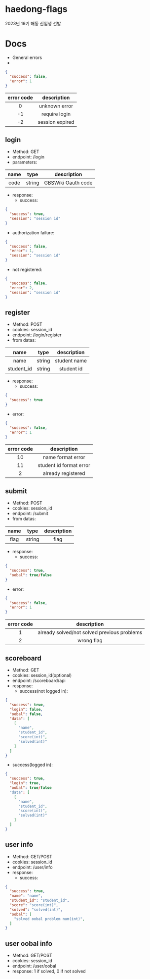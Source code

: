 # haedong-flags
2023년 19기 해동 신입생 선발

# Docs
* General errors
* 
```json
{
  "success": false,
  "error": 1
}
```
| error code |   description   |
|:----------:|:---------------:|
| 0 | unknown error |
|     -1     |  require login  |
|     -2     | session expired |

## login
* Method: GET
* endpoint: /login
* parameters:

|name|type|description|
|:---:|:---:|:---:|
|code|string|GBSWiki Oauth code|
* response:
  * success:  
```json
{
  "success": true,
  "session": "session id"
}
```
  * authorization failure:  
```json
{
  "success": false,
  "error": 1,
  "session": "session id"
}
```
  * not registered:  
```json
{
  "success": false,
  "error": 2,
  "session": "session id"
}
```
## register
* Method: POST
* cookies: session_id
* endpoint: /login/register
* from datas:

| name |type| description  |
|:----:|:---:|:------------:|
| name |string| student name |
| student_id | string | student id |

* response:
  * success:  
```json
{
  "success": true
}
```
  * error:  
```json
{
  "success": false,
  "error": 1
}
```
| error code | description |
|:----------:|:-----------:|
| 10 | name format error |
| 11 | student id format error |
| 2 | already registered |

## submit
* Method: POST
* cookies: session_id
* endpoint: /submit
* from datas:

| name |type| description  |
|:----:|:---:|:------------:|
| flag |string| flag |

* response:
  * success:
```json
{
  "success": true,
  "oobal": true/false
}
```

  * error:  
```json
{
  "success": false,
  "error": 1
}
```
| error code |                 description                 |
|:----------:|:-------------------------------------------:|
| 1 | already solved/not solved previous problems |
| 2 | wrong flag |

## scoreboard
* Method: GET
* cookies: session_id(optional)
* endpoint: /scoreboard/api
* response:
  * success(not logged in):  
```json
{
  "success": true,
  "login": false,
  "oobal": false,
  "data": [
    [
      "name",
      "student_id",
      "score(int)",
      "solved(int)"
    ]
  ]
}
```
  * success(logged in):  
```json
{
  "success": true,
  "login": true,
  "oobal": true/false
  "data": [
    [
      "name",
      "student_id",
      "score(int)",
      "solved(int)"
    ]
  ]
}
```

## user info
* Method: GET/POST
* cookies: session_id
* endpoint: /user/info
* response:
  * success:  
```json
{
  "success": true,
  "name": "name",
  "student_id": "student_id",
  "score": "score(int)",
  "solved": "solved(int)",
  "oobal": [
    "solved oobal problem num(int)",
  ]
}
```

## user oobal info
* Method: GET/POST
* cookies: session_id
* endpoint: /user/oobal
* response: 1 if solved, 0 if not solved
